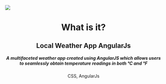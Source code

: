 <img src="https://s3-us-west-2.amazonaws.com/i.cdpn.io/1312321.YeYKBY.19ca896c-9da9-40a1-971c-dc52849fae16.png"/>
<h1 align="center">What is it?</h1>
<h2 align="center">Local Weather App AngularJs</h2>
<h5 align="center">A multifaceted weather app created using AngularJS which allows users to seamlessly obtain temperature readings in both °C and °F </h5>
<p align="center">CSS, AngularJs</p> 


 
